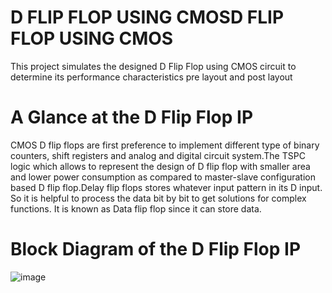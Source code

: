 # D FLIP FLOP USING CMOSD FLIP FLOP USING CMOS
This project simulates the designed D Flip Flop using CMOS circuit to determine its performance characteristics pre layout and post layout
# A Glance at the D Flip Flop IP
CMOS D flip flops are first preference to implement different type of binary counters, shift registers and analog and digital circuit system.The TSPC logic which allows to represent the design of D flip flop with smaller area and lower power consumption as compared to master-slave configuration based D flip flop.Delay flip flops stores whatever input pattern in its D input. So it is helpful to process the data bit by bit to get solutions for complex functions. It is known as Data flip flop since it can store data.

# Block Diagram of the D Flip Flop IP

![image](https://github.com/user-attachments/assets/752271a2-3afd-43b0-987e-4447b96ce367)


